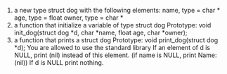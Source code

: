 1. a new type struct dog with the following elements:
name, type = char *
age, type = float
owner, type = char *
2. a function that initialize a variable of type struct dog
Prototype: void init_dog(struct dog *d, char *name, float age, char *owner);
3. a function that prints a struct dog
Prototype: void print_dog(struct dog *d);
You are allowed to use the standard library
If an element of d is NULL, print (nil) instead of this element. (if name is NULL, print Name: (nil))
If d is NULL print nothing.
